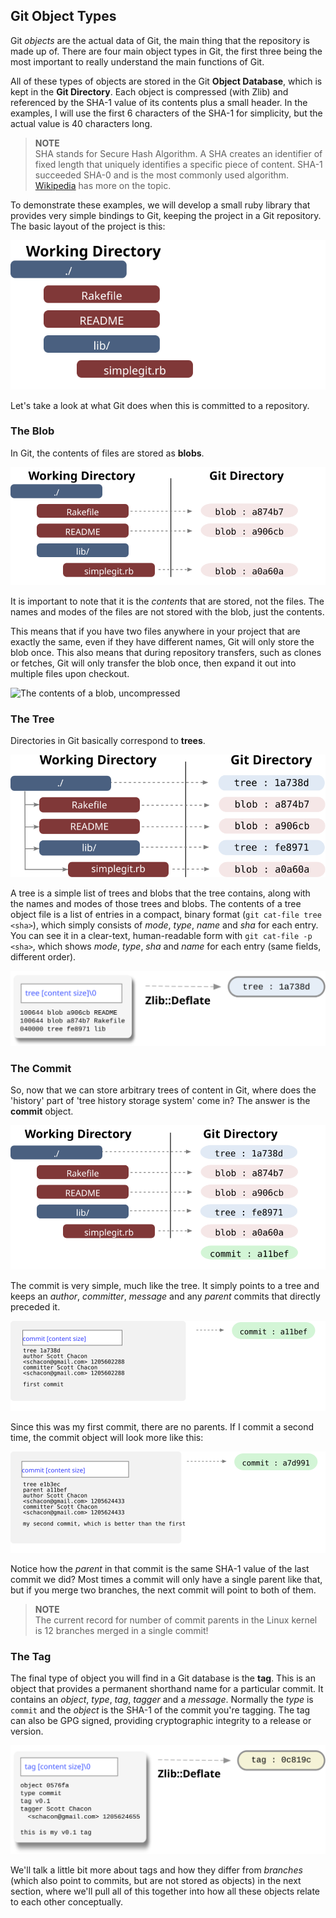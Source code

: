 <!--
SPDX-FileCopyrightText: 2008 Geoffrey Grosenbach <boss@topfunky.com>
SPDX-FileCopyrightText: 2008 Scott Chacon <schacon@gmail.com>
SPDX-FileCopyrightText: 2023 Robin Vobruba <hoijui.quaero@gmail.com>

SPDX-License-Identifier: CC-BY-SA-3.0
-->

## Git Object Types

Git *objects* are the actual data of Git,
the main thing that the repository is made up of.
There are four main object types in Git,
the first three being the most important
to really understand the main functions of Git.

All of these types of objects are stored in the Git **Object Database**,
which is kept in the **Git Directory**.
Each object is compressed (with Zlib)
and referenced by the SHA-1 value of its contents plus a small header.
In the examples,
I will use the first 6 characters of the SHA-1 for simplicity,
but the actual value is 40 characters long.

> **NOTE** \
SHA stands for Secure Hash Algorithm.
A SHA creates an identifier of fixed length
that uniquely identifies a specific piece of content.
SHA-1 succeeded SHA-0 and is the most commonly used algorithm.
[Wikipedia](https://en.wikipedia.org/wiki/SHA1) has more on the topic.

To demonstrate these examples,
we will develop a small ruby library
that provides very simple bindings to Git,
keeping the project in a Git repository.
The basic layout of the project is this:

![Sample project with files and directories](../artwork/diagrams/layout.svg)

Let's take a look at what Git does when this is committed to a repository.

### The Blob

In Git,
the contents of files are stored as **blobs**.

![Files are stored as blobs](../artwork/diagrams/blobs.svg)

It is important to note that it is the *contents* that are stored,
not the files.
The names and modes of the files are not stored with the blob,
just the contents.

This means that if you have two files anywhere in your project
that are exactly the same,
even if they have different names,
Git will only store the blob once.
This also means that during repository transfers,
such as clones or fetches,
Git will only transfer the blob once,
then expand it out into multiple files upon checkout.

![The contents of a blob,
uncompressed](../artwork/diagrams/blob-expand.svg)

### The Tree

Directories in Git basically correspond to **trees**.

![Trees are pointers to blobs and other trees](../artwork/diagrams/trees.svg)

A tree is a simple list of trees and blobs that the tree contains,
along with the names and modes of those trees and blobs.
The contents of a tree object file is a list of entries in a compact,
binary format (`git cat-file tree <sha>`),
which simply consists of *mode*,
*type*,
*name* and *sha* for each entry.
You can see it in a clear-text,
human-readable form with `git cat-file -p <sha>`,
which shows *mode*,
*type*,
*sha* and *name* for each entry (same fields,
different order).

![An uncompressed tree](../artwork/diagrams/tree-expand.svg)

### The Commit

So,
now that we can store arbitrary trees of content in Git,
where does the 'history' part of 'tree history storage system' come in?
The answer is the **commit** object.

![A commit references a tree](../artwork/diagrams/commit.svg)

The commit is very simple,
much like the tree.
It simply points to a tree and keeps an *author*,
*committer*,
*message* and any *parent* commits that directly preceded it.

![Uncompressed initial commit](../artwork/diagrams/commit-expand.svg)

Since this was my first commit,
there are no parents.
If I commit a second time,
the commit object will look more like this:

![A commit with a parent](../artwork/diagrams/commit-expand2.svg)

Notice how the *parent* in that commit
is the same SHA-1 value of the last commit we did?
Most times a commit will only have a single parent like that,
but if you merge two branches,
the next commit will point to both of them.

> **NOTE** \
The current record for number of commit parents in the Linux kernel
is 12 branches merged in a single commit!

### The Tag

The final type of object you will find in a Git database is the **tag**.
This is an object that provides a permanent shorthand name
for a particular commit.
It contains an *object*,
*type*,
*tag*,
*tagger* and a *message*.
Normally the *type* is `commit`
and the *object* is the SHA-1 of the commit you're tagging.
The tag can also be GPG signed,
providing cryptographic integrity to a release or version.

![Uncompressed tag](../artwork/diagrams/tag-expand.svg)

We'll talk a little bit more about tags
and how they differ from *branches* (which also point to commits,
but are not stored as objects) in the next section,
where we'll pull all of this together
into how all these objects relate to each other conceptually.
